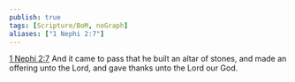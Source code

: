 ```yaml
---
publish: true
tags: [Scripture/BoM, noGraph]
aliases: ["1 Nephi 2:7"]
---
```

[1 Nephi 2:7](https://churchofjesuschrist.org/study/scriptures/bofm/1-ne/2?lang=eng&id=p7#p7) And it came to pass that he built an altar of stones, and made an offering unto the Lord, and gave thanks unto the Lord our God.
